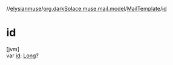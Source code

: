 //[elysianmuse](../../../index.md)/[org.darkSolace.muse.mail.model](../index.md)/[MailTemplate](index.md)/[id](id.md)

# id

[jvm]\
var [id](id.md): [Long](https://kotlinlang.org/api/latest/jvm/stdlib/kotlin/-long/index.html)?
